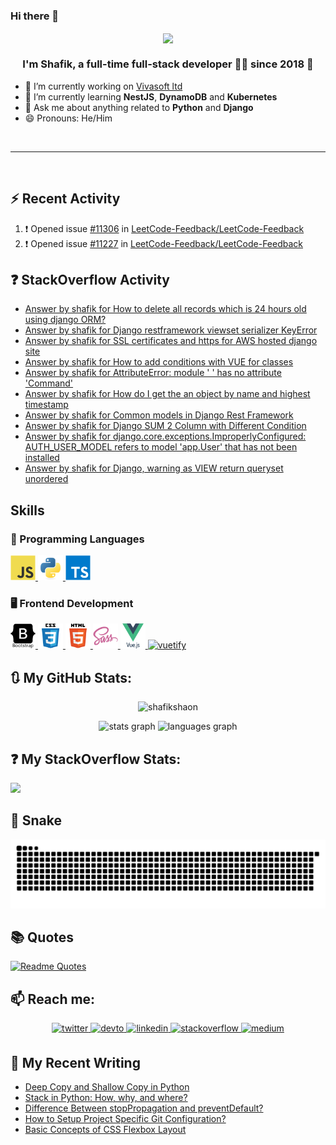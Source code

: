 ### Hi there 👋
<div align="center">
<img src="https://komarev.com/ghpvc/?username=shafikshaon&&style=flat-square&color=green" align="center" />
</div> 

### <div align="center">I'm Shafik, a full-time full-stack developer 👨‍💻 since 2018 🚀</div>

- 🔭 I’m currently working on [Vivasoft ltd](https://www.vivasoftltd.com/)
- 🌱 I’m currently learning **NestJS**, **DynamoDB** and **Kubernetes**
- 💬 Ask me about anything related to **Python** and **Django**
- 😄 Pronouns: He/Him

<br/>  
<hr/>  
<br/>  

<!--
**shafikshaon/shafikshaon** is a ✨ _special_ ✨ repository because its `README.md` (this file) appears on your GitHub
profile.

Here are some ideas to get you started:

- 🔭 I’m currently working on ...
- 🌱 I’m currently learning ...
- 👯 I’m looking to collaborate on ...
- 🤔 I’m looking for help with ...
- 💬 Ask me about ...
- 😄 Pronouns: ...
- ⚡ Fun fact: ...
-->
## :zap: Recent Activity
<!--START_SECTION:activity-->
1. ❗️ Opened issue [#11306](https://github.com/LeetCode-Feedback/LeetCode-Feedback/issues/11306) in [LeetCode-Feedback/LeetCode-Feedback](https://github.com/LeetCode-Feedback/LeetCode-Feedback)
2. ❗️ Opened issue [#11227](https://github.com/LeetCode-Feedback/LeetCode-Feedback/issues/11227) in [LeetCode-Feedback/LeetCode-Feedback](https://github.com/LeetCode-Feedback/LeetCode-Feedback)
<!--END_SECTION:activity-->

## ❓ StackOverflow Activity
<!-- STACKOVERFLOW:START -->
- [Answer by shafik for How to delete all records which is 24 hours old using django ORM?](https://stackoverflow.com/questions/73517877/how-to-delete-all-records-which-is-24-hours-old-using-django-orm/73517951#73517951)
- [Answer by shafik for Django restframework viewset serializer KeyError](https://stackoverflow.com/questions/69998671/django-restframework-viewset-serializer-keyerror/69998832#69998832)
- [Answer by shafik for SSL certificates and https for AWS hosted django site](https://stackoverflow.com/questions/69939738/ssl-certificates-and-https-for-aws-hosted-django-site/69939782#69939782)
- [Answer by shafik for How to add conditions with VUE for classes](https://stackoverflow.com/questions/69939615/how-to-add-conditions-with-vue-for-classes/69939750#69939750)
- [Answer by shafik for AttributeError: module &#39; &#39; has no attribute &#39;Command&#39;](https://stackoverflow.com/questions/69938223/attributeerror-module-has-no-attribute-command/69939668#69939668)
- [Answer by shafik for How do I get the an object by name and highest timestamp](https://stackoverflow.com/questions/69939423/how-do-i-get-the-an-object-by-name-and-highest-timestamp/69939567#69939567)
- [Answer by shafik for Common models in Django Rest Framework](https://stackoverflow.com/questions/69925060/common-models-in-django-rest-framework/69925101#69925101)
- [Answer by shafik for Django SUM 2 Column with Different Condition](https://stackoverflow.com/questions/69924627/django-sum-2-column-with-different-condition/69924831#69924831)
- [Answer by shafik for django.core.exceptions.ImproperlyConfigured: AUTH_USER_MODEL refers to model &#39;app.User&#39; that has not been installed](https://stackoverflow.com/questions/69924657/django-core-exceptions-improperlyconfigured-auth-user-model-refers-to-model-ap/69924677#69924677)
- [Answer by shafik for Django, warning as VIEW return queryset unordered](https://stackoverflow.com/questions/69924456/django-warning-as-view-return-queryset-unordered/69924620#69924620)
<!-- STACKOVERFLOW:END -->


## Skills

### 📜 Programming Languages
<p align="left"> <a href="https://developer.mozilla.org/en-US/docs/Web/JavaScript" target="_blank" rel="noreferrer"> <img src="https://raw.githubusercontent.com/devicons/devicon/master/icons/javascript/javascript-original.svg" alt="javascript" width="40" height="40"/> </a> <a href="https://www.python.org" target="_blank" rel="noreferrer"> <img src="https://raw.githubusercontent.com/devicons/devicon/master/icons/python/python-original.svg" alt="python" width="40" height="40"/> </a> <a href="https://www.typescriptlang.org/" target="_blank" rel="noreferrer"> <img src="https://raw.githubusercontent.com/devicons/devicon/master/icons/typescript/typescript-original.svg" alt="typescript" width="40" height="40"/> </a> </p>

### 🖥 Frontend Development
<p align="left"> <a href="https://getbootstrap.com" target="_blank" rel="noreferrer"> <img src="https://raw.githubusercontent.com/devicons/devicon/master/icons/bootstrap/bootstrap-plain-wordmark.svg" alt="bootstrap" width="40" height="40"/> </a> <a href="https://www.w3schools.com/css/" target="_blank" rel="noreferrer"> <img src="https://raw.githubusercontent.com/devicons/devicon/master/icons/css3/css3-original-wordmark.svg" alt="css3" width="40" height="40"/> </a> <a href="https://www.w3.org/html/" target="_blank" rel="noreferrer"> <img src="https://raw.githubusercontent.com/devicons/devicon/master/icons/html5/html5-original-wordmark.svg" alt="html5" width="40" height="40"/> </a> <a href="https://sass-lang.com" target="_blank" rel="noreferrer"> <img src="https://raw.githubusercontent.com/devicons/devicon/master/icons/sass/sass-original.svg" alt="sass" width="40" height="40"/> </a> <a href="https://vuejs.org/" target="_blank" rel="noreferrer"> <img src="https://raw.githubusercontent.com/devicons/devicon/master/icons/vuejs/vuejs-original-wordmark.svg" alt="vuejs" width="40" height="40"/> </a> <a href="https://vuetifyjs.com/en/" target="_blank" rel="noreferrer"> <img src="https://bestofjs.org/logos/vuetify.svg" alt="vuetify" width="40" height="40"/> </a> </p>

## 🔃 My GitHub Stats:
<p align="center">
  <img src="https://github-readme-streak-stats.herokuapp.com/?user=shafikshaon" alt="shafikshaon" />
</p>

<div align="center">
  <img src="https://github-stats-nine-chi.vercel.app/api?hide_title=false&hide_rank=false&show_icons=true&count_private=true&disable_animations=false&theme=vue&locale=en&hide_border=false&username=shafikshaon" height="200" alt="stats graph"  />

  <img src="https://github-stats-nine-chi.vercel.app/api/top-langs?locale=en&hide_title=false&layout=compact&card_width=320&langs_count=5&theme=vue&hide_border=false&username=shafikshaon" height="200" alt="languages graph"  />
</div>

## ❓ My StackOverflow Stats:

<a href="https://stackoverflow.com/users/4751726/shafik" target="_blank"><img src="https://github-readme-stackoverflow.vercel.app/?userID=4751726" height="300" /></a>


## 🐍 Snake

<img src="https://raw.githubusercontent.com/shafikshaon/shafikshaon/output/snake.svg" alt="Snake animation" />

## :books: Quotes
[![Readme Quotes](https://quotes-github-readme.vercel.app/api?type=horizontal&theme=light)](https://github.com/shafikshaon/shafikshaon)


## 📫 Reach me:

<div align="center">
<a href="https://twitter.com/shafikshaon" target="_blank">
<img src=https://img.shields.io/badge/twitter-%2300acee.svg?&style=for-the-badge&logo=twitter&logoColor=white alt=twitter style="margin-bottom: 5px;" />
</a>
<a href="https://dev.to/shafikshaon" target="_blank">
<img src=https://img.shields.io/badge/dev.to-%2308090A.svg?&style=for-the-badge&logo=dev.to&logoColor=white alt=devto style="margin-bottom: 5px;" />
</a>
<a href="https://linkedin.com/in/shafikshaon" target="_blank">
<img src=https://img.shields.io/badge/linkedin-%231E77B5.svg?&style=for-the-badge&logo=linkedin&logoColor=white alt=linkedin style="margin-bottom: 5px;" />
</a>
<a href="https://stackoverflow.com/users/4751726/shafik" target="_blank">
<img src=https://img.shields.io/badge/stackoverflow-%23F28032.svg?&style=for-the-badge&logo=stackoverflow&logoColor=white alt=stackoverflow style="margin-bottom: 5px;" />
</a>
<a href="https://shafikshaon.medium.com" target="_blank">
<img src=https://img.shields.io/badge/medium-%23292929.svg?&style=for-the-badge&logo=medium&logoColor=white alt=medium style="margin-bottom: 5px;" />
</a>  
</div>  



## 📕 My Recent Writing

<!-- BLOG-POST-LIST:START -->
- [Deep Copy and Shallow Copy in Python](https://shafik.io/2022/12/deep-copy-and-shallow-copy-in-python.html)
- [Stack in Python: How, why, and where?](https://shafik.io/2022/09/stack-in-python-how-why-and-where.html)
- [Difference Between stopPropagation and preventDefault?](https://shafik.io/2021/03/difference-between-stoppropagation-and-preventdefault.html)
- [How to Setup Project Specific Git Configuration?](https://shafik.io/2021/03/how-to-setup-project-specific-git-configuration.html)
- [Basic Concepts of CSS Flexbox Layout](https://shafik.io/2019/12/basic-concepts-of-css-flexbox-layout.html)
<!-- BLOG-POST-LIST:END -->

